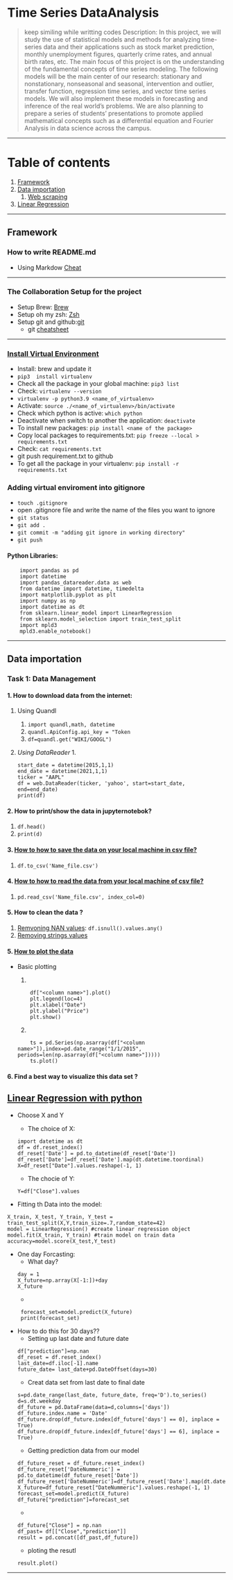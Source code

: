 # Time Series DataAnalysis 
>keep similing while writting codes
>Description: In this project, we will study the use of statistical models and methods for
analyzing time-series data and their applications such as stock market prediction, monthly
unemployment figures, quarterly crime rates, and annual birth rates, etc. The main focus of this
project is on the understanding of the fundamental concepts of time series modeling. The
following models will be the main center of our research: stationary and nonstationary,
nonseasonal and seasonal, intervention and outlier, transfer function, regression time series,
and vector time series models. We will also implement these models in forecasting and
inference of the real world’s problems. We are also planning to prepare a series of students’
presentations to promote applied mathematical concepts such as a differential equation and
Fourier Analysis in data science across the campus.
------------------------------
# Table of contents
1. [Framework](#infrastructure)
2. [Data importation](#Data-importation)
    1. [Web scraping](#Web-scraping)
3. [Linear Regression](#Linear-Regression)

------------------------------------------------------------------
## Framework <a name="infrastructure"></a>

### How to write README.md 
* Using Markdow [Cheat](https://www.markdownguide.org/cheat-sheet/)
-------------------------------------------------------------------

### The Collaboration Setup for the project
* Setup Brew: [Brew](https://brew.sh/)
* Setup oh my zsh: [Zsh](https://www.freecodecamp.org/news/how-to-configure-your-macos-terminal-with-zsh-like-a-pro-c0ab3f3c1156/)
* Setup git and github:[git](https://git-scm.com/book/en/v2/Getting-Started-First-Time-Git-Setup)
    * git [cheatsheet](https://education.github.com/git-cheat-sheet-education.pdf)

----------------------------------------------------------------------------------
### [Install Virtual Environment](https://virtualenv.pypa.io/en/latest/installation.html)
* Install:  brew and update it
* `pip3  install virtualenv`
* Check all the package in your global machine: `pip3 list` 
* Check: `virtualenv --version` 
* `virtualenv -p python3.9 <name_of_virtualenv>`
* Activate: `source ./<name_of_virtualenv>/bin/activate`
* Check which python is active: `which python `
* Deactivate when switch to another the application: `deactivate`
* To install new packages: `pip install <name of the package>`
* Copy local packages to requirements.txt: `pip freeze --local > requirements.txt`
* Check: `cat requirements.txt`
* git push requirement.txt to github
* To get all the package in your virtualenv: `pip install -r requirements.txt`
### Adding virtual enviroment into gitignore 
* `touch .gitignore`
* open .gitignore file and write the name of the files you want to ignore
* `git status`
* `git add .`
* `git commit -m "adding git ignore in working directory"`
* `git push`
#### Python Libraries:
```  
    import pandas as pd
    import datetime
    import pandas_datareader.data as web
    from datetime import datetime, timedelta
    import matplotlib.pyplot as plt
    import numpy as np
    import datetime as dt
    from sklearn.linear_model import LinearRegression
    from sklearn.model_selection import train_test_split
    import mpld3
    mpld3.enable_notebook()
```

---------------------------------------------------------------------
## Data importation<a name="Data-importation"></a>

### Task 1: Data Management
#### 1. How to download data from the internet: 
1. Using Quandl
    1. `import quandl,math, datetime`
    2. `quandl.ApiConfig.api_key = "Token`
    3. `df=quandl.get("WIKI/GOOGL")`

2. *Using DataReader*
    1. 
    ``` 
    start_date = datetime(2015,1,1)
    end_date = datetime(2021,1,1)
    ticker = "AAPL"
    df = web.DataReader(ticker, 'yahoo', start=start_date, end=end_date)
    print(df)
    ```

#### 2. How to print/show the data in jupyternotebok?
1. `df.head()`
2. `print(d)`
#### 3. [How to how to save the data on your local machine in csv file?](https://pandas.pydata.org/docs/reference/api/pandas.DataFrame.to_csv.html)
1. `df.to_csv('Name_file.csv')`
#### 4. [How to how to read the data from your local machine of csv file?](https://pandas.pydata.org/pandas-docs/stable/reference/api/pandas.read_csv.html)
1. `pd.read_csv('Name_file.csv', index_col=0)`
#### 5. How to clean the data ?
1. [Remvoning NAN values](https://datatofish.com/check-nan-pandas-dataframe/): `df.isnull().values.any()`
2. [Removing strings values](https://stackoverflow.com/questions/33413249/how-to-remove-string-value-from-column-in-pandas-dataframe)
#### 5. [How to plot the data](https://pandas.pydata.org/pandas-docs/stable/user_guide/visualization.html)
* Basic plotting

    1.  
    ```
        df["<column name>"].plot()
        plt.legend(loc=4)
        plt.xlabel("Date")
        plt.ylabel("Price")
        plt.show()
    ```
    2. 
    ```
        ts = pd.Series(np.asarray(df["<column name>"]),index=pd.date_range("1/1/2015", periods=len(np.asarray(df["<column name>"]))))
        ts.plot()
    ```




#### 6. Find a best way to visualize this data set ?


## [Linear Regression with python](https://www.kdnuggets.com/2019/03/beginners-guide-linear-regression-python-scikit-learn.html)<a name="Linear-Regression"></a>

* Choose X and Y 
    * The choice of X:
    ```
    import datetime as dt
    df = df.reset_index()
    df_reset['Date'] = pd.to_datetime(df_reset['Date'])
    df_reset['Date']=df_reset['Date'].map(dt.datetime.toordinal)
    X=df_reset["Date"].values.reshape(-1, 1)
    ```
    * The chocie of Y:
    ```
    Y=df["Close"].values
    ```


* Fitting th Data into the model:
```
X_train, X_test, Y_train, Y_test = train_test_split(X,Y,train_size=.7,random_state=42)
model = LinearRegression() #create linear regression object
model.fit(X_train, Y_train) #train model on train data
accuracy=model.score(X_test,Y_test)
```
* One day Forcasting:
    * What day?
    ```
    day = 1
    X_future=np.array(X[-1:])+day
    X_future
    ```
    * 
    ```
     forecast_set=model.predict(X_future)
     print(forecast_set)
     ```
* How to do this for 30 days??
    * Setting up last date and future date 
    ```
    df["prediction"]=np.nan
    df_reset = df.reset_index()
    last_date=df.iloc[-1].name
    future_date= last_date+pd.DateOffset(days=30)
    ```
    * Creat data set from last date to final date
    ```
    s=pd.date_range(last_date, future_date, freq='D').to_series()
    d=s.dt.weekday
    df_future = pd.DataFrame(data=d,columns=['days'])
    df_future.index.name = 'Date'
    df_future.drop(df_future.index[df_future['days'] == 0], inplace = True)
    df_future.drop(df_future.index[df_future['days'] == 6], inplace = True)

    ```
    * Getting prediction data from our model
    ```
    df_future_reset = df_future.reset_index()
    df_future_reset['DateNummeric'] = pd.to_datetime(df_future_reset['Date'])
    df_future_reset['DateNummeric']=df_future_reset['Date'].map(dt.datetime.toordinal)
    X_future=df_future_reset["DateNummeric"].values.reshape(-1, 1)
    forecast_set=model.predict(X_future)
    df_future["prediction"]=forecast_set
    ```
    * 
    ```
    df_future["Close"] = np.nan 
    df_past= df[["Close","prediction"]]
    result = pd.concat([df_past,df_future])
    ````
    * ploting the resutl
    ```
    result.plot()
    ```
-------




